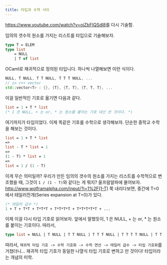 ```yaml
---
title: 타입과 수학 사이
---
```


<https://www.youtube.com/watch?v=ojZbFIQSdl8>를 다시 기술함.

임의의 갯수의 원소를 가지는 리스트를 타입으로 기술해보자.

```ocaml
type T = ELEM
type list
    = NULL
    | T of list
```

OCaml로 재귀적으로 정의된 타입니다. 하나씩 나열해보면 이런 식이다.

```c++
NULL, T NULL, T T NULL, T T T NULL, ...
// in c++ vector
std::vector<T> : {}, {T}, {T, T}, {T, T, T}, ...
```

이걸 일반적인 기호로 옮기면 다음과 같다.

```ocaml
list = 1 + T * list
(* 1 은 NULL, + 는 or, * 는 원소를 붙이는 기호 대신 쓴 것이다. *)
```

여기까지가 타입이었다. 이제 똑같은 기호를 수학으로 생각해보자. 단순한 중학교 수학을 해보는 것이다.

```ocaml
list = 1 + T * list
=>
list - T * list = 1
=>
(1 - T) * list = 1
=>
list = 1 / (1 - T)
```

이게 무슨 의미일까? 우리가 만든 임의의 갯수의 원소를 가지는 리스트를 수학적으로 변조했을 때, 그것이 `1 / (1 - T)`와 같다는 게 뭐지? 울프람알파에 물어보자.
<http://www.wolframalpha.com/input/?i=1%2F(1-T)>
쭉 내리다보면, 중간에 T=0에서 테일러전개(Series expansion at T=0)가 있다.

```ocaml
(* 테일러 급수 *)
1 + T + T*T + T*T*T + T*T*T*T + T*T*T*T*T + ...
```

이제 이걸 다시 타입 기호로 읽어보자. 앞에서 말했듯이, 1 은 NULL, + 는 or, * 는 원소를 붙이는 기호이다. 따라서,

```ocaml
type list = NULL | T NULL | T T NULL | T T T NULL | T T T T NULL | T T T T T NULL | ...
```

따라서, `재귀적 타입 기호 -> 수학 기호화 -> 수학 연산 -> 테일러 급수 -> 타입 기호화`를 거쳤더니... 재귀적 타입 기호가 동일한 나열식 타입 기호로 변하고 만 것이다! 타입이라는 개념의 미학.

